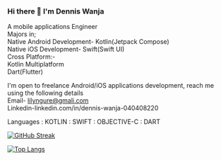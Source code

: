 ### Hi there 👋 I'm Dennis Wanja <br>
A mobile applications Engineer<br>
Majors in;<br>
Native Android Development- Kotlin(Jetpack Compose)<br>
Native iOS Development- Swift(Swift UI)<br>
Cross Platform:-<br>
Kotlin Multiplatform<br>
Dart(Flutter)<br>

I'm open to freelance Android/iOS applications development, reach me   using the following details<br>
Email- lilyngure@gmali.com<br>
Linkedin-linkedin.com/in/dennis-wanja-040408220  <br>

Languages     : KOTLIN : SWIFT :  OBJECTIVE-C  : DART  <br>

[![GitHub Streak](http://github-readme-streak-stats.herokuapp.com?user=Lilytreasure&theme=dark&background=000000)](https://git.io/streak-stats)<br>


[![Top Langs](https://github-readme-stats.vercel.app/api/top-langs/?username=Lilytreasure&layout=compact&theme=vision-friendly-dark)](https://github.com/anuraghazra/github-readme-stats)<br>



<!--
**Lilytreasure/Lilytreasure** is a ✨ _special_ ✨ repository because its `README.md` (this file) appears on your GitHub profile.

Here are some ideas to get you started:

- 🔭 I’m currently working on ...
- 🌱 I’m currently learning ...
- 👯 I’m looking to collaborate on ...
- 🤔 I’m looking for help with ...
- 💬 Ask me about ...
- 📫 How to reach me: ...
- 😄 Pronouns: ...
- ⚡ Fun fact: ...
-->
